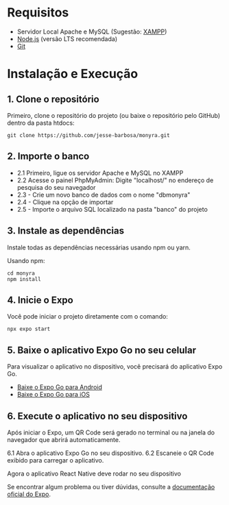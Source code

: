 # Requisitos  

- Servidor Local Apache e MySQL (Sugestão: [XAMPP](https://www.apachefriends.org/pt_br/download.html))
- [Node.js](https://nodejs.org/en/download) (versão LTS recomendada)
- [Git](https://git-scm.com/downloads)

# Instalação e Execução

## 1. Clone o repositório
Primeiro, clone o repositório do projeto (ou baixe o repositório pelo GitHub) dentro da pasta htdocs:

    git clone https://github.com/jesse-barbosa/monyra.git

## 2. Importe o banco

- 2.1 Primeiro, ligue os servidor Apache e MySQL no XAMPP
- 2.2 Acesse o painel PhpMyAdmin: Digite "localhost/" no endereço de pesquisa do seu navegador
- 2.3 - Crie um novo banco de dados com o nome "dbmonyra"
- 2.4 - Clique na opção de importar
- 2.5 - Importe o arquivo SQL localizado na pasta "banco" do projeto

## 3. Instale as dependências  
Instale todas as dependências necessárias usando npm ou yarn.  

Usando npm:

    cd monyra
    npm install

## 4. Inicie o Expo  
Você pode iniciar o projeto diretamente com o comando:  

    npx expo start

## 5. Baixe o aplicativo Expo Go no seu celular  
Para visualizar o aplicativo no dispositivo, você precisará do aplicativo Expo Go.  

- [Baixe o Expo Go para Android](https://play.google.com/store/apps/details?id=host.exp.exponent)  
- [Baixe o Expo Go para iOS](https://apps.apple.com/app/expo-go/id982107779)  

## 6. Execute o aplicativo no seu dispositivo  
Após iniciar o Expo, um QR Code será gerado no terminal ou na janela do navegador que abrirá automaticamente.  

6.1 Abra o aplicativo Expo Go no seu dispositivo.
6.2 Escaneie o QR Code exibido para carregar o aplicativo.

Agora o aplicativo React Native deve rodar no seu dispositivo

Se encontrar algum problema ou tiver dúvidas, consulte a [documentação oficial do Expo](https://docs.expo.dev/).

